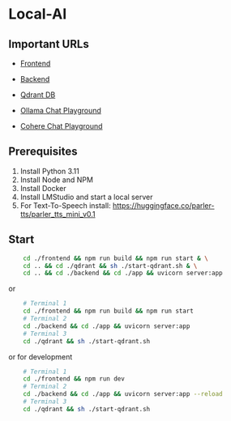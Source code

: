 # Local-AI

## Important URLs

- [Frontend](http://localhost:3000)
- [Backend](http://localhost:8000/docs)
- [Qdrant DB](http://localhost:6333/dashboard)

- [Ollama Chat Playground](http://localhost:8000/ollama/playground/)
- [Cohere Chat Playground](http://localhost:8000/ollama/playground/)

## Prerequisites

1. Install Python 3.11
2. Install Node and NPM
3. Install Docker
4. Install LMStudio and start a local server
5. For Text-To-Speech install: https://huggingface.co/parler-tts/parler_tts_mini_v0.1

## Start

```bash
    cd ./frontend && npm run build && npm run start & \
    cd .. && cd ./qdrant && sh ./start-qdrant.sh & \
    cd .. && cd ./backend && cd ./app && uvicorn server:app
```

or

```bash
    # Terminal 1
    cd ./frontend && npm run build && npm run start
    # Terminal 2
    cd ./backend && cd ./app && uvicorn server:app
    # Terminal 3
    cd ./qdrant && sh ./start-qdrant.sh
```

or for development

```bash
    # Terminal 1
    cd ./frontend && npm run dev
    # Terminal 2
    cd ./backend && cd ./app && uvicorn server:app --reload
    # Terminal 3
    cd ./qdrant && sh ./start-qdrant.sh
```
